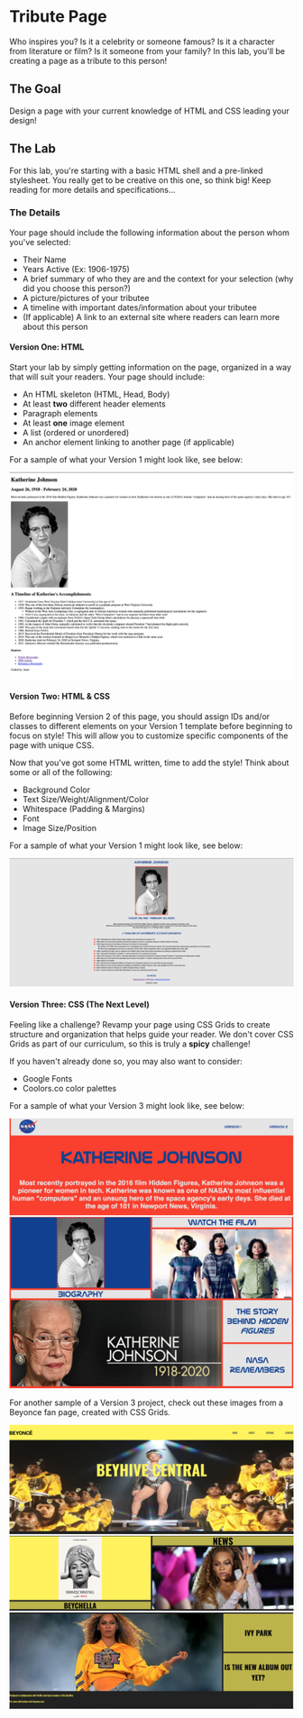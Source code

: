 # Tribute Page
Who inspires you? Is it a celebrity or someone famous? Is it a character from literature or film? Is it someone from your family? In this lab, you'll be creating a page as a tribute to this person!
## The Goal
Design a page with your current knowledge of HTML and CSS leading your design! 
## The Lab
For this lab, you're starting with a basic HTML shell and a pre-linked stylesheet. You really get to be creative on this one, so think big! Keep reading for more details and specifications...
### The Details
Your page should include the following information about the person whom you've selected:
* Their Name
* Years Active (Ex: 1906-1975)
* A brief summary of who they are and the context for your selection (why did you choose this person?)
* A picture/pictures of your tributee
* A timeline with important dates/information about your tributee
* (If applicable) A link to an external site where readers can learn more about this person
#### **Version One: HTML**
Start your lab by simply getting information on the page, organized in a way that will suit your readers. Your page should include: 
* An HTML skeleton (HTML, Head, Body)
* At least **two** different header elements
* Paragraph elements
* At least **one** image element
* A list (ordered or unordered)
* An anchor element linking to another page (if applicable)

For a sample of what your Version 1 might look like, see below:

![](mockups/version1.png)

#### **Version Two: HTML & CSS**

Before beginning Version 2 of this page, you should assign IDs and/or classes to different elements on your Version 1 template before beginning to focus on style! This will allow you to customize specific components of the page with unique CSS.

Now that you've got some HTML written, time to add the style! Think about some or all of the following:
* Background Color
* Text Size/Weight/Alignment/Color
* Whitespace (Padding & Margins)
* Font 
* Image Size/Position

For a sample of what your Version 1 might look like, see below:

![](mockups/version2.png)

#### **Version Three: CSS (The Next Level)**
Feeling like a challenge? Revamp your page using CSS Grids to create structure and organization that helps guide your reader. We don't cover CSS Grids as part of our curriculum, so this is truly a **spicy** challenge!

If you haven't already done so, you may also want to consider:
* Google Fonts
* Coolors.co color palettes

For a sample of what your Version 3 might look like, see below:

![](mockups/version3-1.png)
![](mockups/version3-2.png)

For another sample of a Version 3 project, check out these images from a Beyonce fan page, created with CSS Grids.

![](mockups/beyonce1.png)
![](mockups/beyonce2.png)
![](mockups/beyonce3.png)